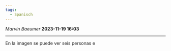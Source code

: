 ```yaml
---
tags:
  - Spanisch
---
```

*Marvin Baeumer* **2023-11-19 16:03**

---
En la imagen se puede ver seis personas e